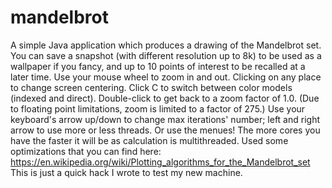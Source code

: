 # mandelbrot
A simple Java application which produces a drawing of the Mandelbrot set.
You can save a snapshot (with different resolution up to 8k) to be used as a wallpaper if you fancy, and up to 10 points of interest to be recalled at a later time.
Use your mouse wheel to zoom in and out. Clicking on any place to change screen centering. Click C to switch between color models (indexed and direct). Double-click to get back to a zoom factor of 1.0. (Due to floating point limitations, zoom is limited to a factor of 275.)
Use your keyboard's arrow up/down to change max iterations' number; left and right arrow to use more or less threads. Or use the menues!
The more cores you have the faster it will be as calculation is multithreaded.
Used some optimizations that you can find here: https://en.wikipedia.org/wiki/Plotting_algorithms_for_the_Mandelbrot_set
This is just a quick hack I wrote to test my new machine.
